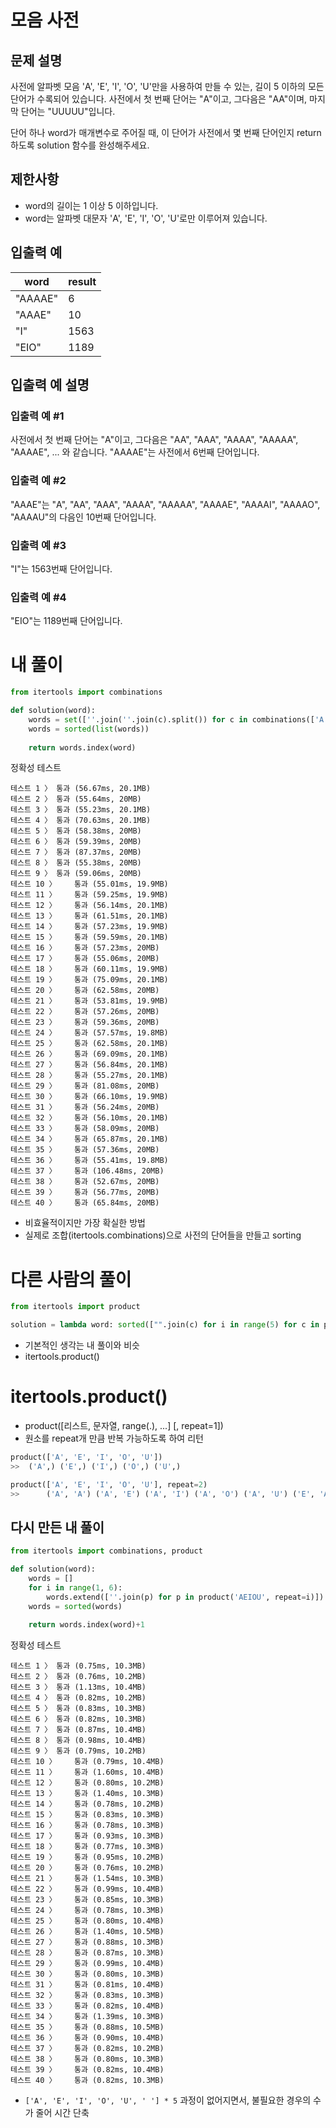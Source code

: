 # 모음 사전

## 문제 설명
사전에 알파벳 모음 'A', 'E', 'I', 'O', 'U'만을 사용하여 만들 수 있는, 길이 5 이하의 모든 단어가 수록되어 있습니다. 사전에서 첫 번째 단어는 "A"이고, 그다음은 "AA"이며, 마지막 단어는 "UUUUU"입니다.

단어 하나 word가 매개변수로 주어질 때, 이 단어가 사전에서 몇 번째 단어인지 return 하도록 solution 함수를 완성해주세요.

## 제한사항
- word의 길이는 1 이상 5 이하입니다.
- word는 알파벳 대문자 'A', 'E', 'I', 'O', 'U'로만 이루어져 있습니다.

## 입출력 예
|word|result|
|-|-|
|"AAAAE"|6|
|"AAAE"|10|
|"I"|1563|
|"EIO"|1189|

## 입출력 예 설명
### 입출력 예 #1

사전에서 첫 번째 단어는 "A"이고, 그다음은 "AA", "AAA", "AAAA", "AAAAA", "AAAAE", ... 와 같습니다. "AAAAE"는 사전에서 6번째 단어입니다.

### 입출력 예 #2

"AAAE"는 "A", "AA", "AAA", "AAAA", "AAAAA", "AAAAE", "AAAAI", "AAAAO", "AAAAU"의 다음인 10번째 단어입니다.

### 입출력 예 #3

"I"는 1563번째 단어입니다.

### 입출력 예 #4

"EIO"는 1189번째 단어입니다.

# 내 풀이
```python
from itertools import combinations

def solution(word):
    words = set([''.join(''.join(c).split()) for c in combinations(['A', 'E', 'I', 'O', 'U', ' ']*5, 5)])
    words = sorted(list(words))
    
    return words.index(word)
```
정확성  테스트
```
테스트 1 〉	통과 (56.67ms, 20.1MB)
테스트 2 〉	통과 (55.64ms, 20MB)
테스트 3 〉	통과 (55.23ms, 20.1MB)
테스트 4 〉	통과 (70.63ms, 20.1MB)
테스트 5 〉	통과 (58.38ms, 20MB)
테스트 6 〉	통과 (59.39ms, 20MB)
테스트 7 〉	통과 (87.37ms, 20MB)
테스트 8 〉	통과 (55.38ms, 20MB)
테스트 9 〉	통과 (59.06ms, 20MB)
테스트 10 〉	통과 (55.01ms, 19.9MB)
테스트 11 〉	통과 (59.25ms, 19.9MB)
테스트 12 〉	통과 (56.14ms, 20.1MB)
테스트 13 〉	통과 (61.51ms, 20.1MB)
테스트 14 〉	통과 (57.23ms, 19.9MB)
테스트 15 〉	통과 (59.59ms, 20.1MB)
테스트 16 〉	통과 (57.23ms, 20MB)
테스트 17 〉	통과 (55.06ms, 20MB)
테스트 18 〉	통과 (60.11ms, 19.9MB)
테스트 19 〉	통과 (75.09ms, 20.1MB)
테스트 20 〉	통과 (62.58ms, 20MB)
테스트 21 〉	통과 (53.81ms, 19.9MB)
테스트 22 〉	통과 (57.26ms, 20MB)
테스트 23 〉	통과 (59.36ms, 20MB)
테스트 24 〉	통과 (57.57ms, 19.8MB)
테스트 25 〉	통과 (62.58ms, 20.1MB)
테스트 26 〉	통과 (69.09ms, 20.1MB)
테스트 27 〉	통과 (56.84ms, 20.1MB)
테스트 28 〉	통과 (55.27ms, 20.1MB)
테스트 29 〉	통과 (81.08ms, 20MB)
테스트 30 〉	통과 (66.10ms, 19.9MB)
테스트 31 〉	통과 (56.24ms, 20MB)
테스트 32 〉	통과 (56.10ms, 20.1MB)
테스트 33 〉	통과 (58.09ms, 20MB)
테스트 34 〉	통과 (65.87ms, 20.1MB)
테스트 35 〉	통과 (57.36ms, 20MB)
테스트 36 〉	통과 (55.41ms, 19.8MB)
테스트 37 〉	통과 (106.48ms, 20MB)
테스트 38 〉	통과 (52.67ms, 20MB)
테스트 39 〉	통과 (56.77ms, 20MB)
테스트 40 〉	통과 (65.84ms, 20MB)
```
- 비효율적이지만 가장 확실한 방법
- 실제로 조합(itertools.combinations)으로 사전의 단어들을 만들고 sorting

# 다른 사람의 풀이
```python
from itertools import product

solution = lambda word: sorted(["".join(c) for i in range(5) for c in product("AEIOU", repeat=i+1)]).index(word) + 1
```
- 기본적인 생각는 내 풀이와 비슷
- itertools.product()

# itertools.product()
- product([리스트, 문자열, range(.), ...] [, repeat=1])
- 원소를 repeat개 만큼 반복 가능하도록 하여 리턴

```python
product(['A', 'E', 'I', 'O', 'U'])
>> 	('A',) ('E',) ('I',) ('O',) ('U',)

product(['A', 'E', 'I', 'O', 'U'], repeat=2)
>>  	('A', 'A') ('A', 'E') ('A', 'I') ('A', 'O') ('A', 'U') ('E', 'A') ('E', 'E') ('E', 'I') ('E', 'O') ('E', 'U') ('I', 'A') ...
```
## 다시 만든 내 풀이
```python
from itertools import combinations, product

def solution(word):
    words = []
    for i in range(1, 6):
        words.extend([''.join(p) for p in product('AEIOU', repeat=i)])
    words = sorted(words)
    
    return words.index(word)+1
```
정확성  테스트
```
테스트 1 〉	통과 (0.75ms, 10.3MB)
테스트 2 〉	통과 (0.76ms, 10.2MB)
테스트 3 〉	통과 (1.13ms, 10.4MB)
테스트 4 〉	통과 (0.82ms, 10.2MB)
테스트 5 〉	통과 (0.83ms, 10.3MB)
테스트 6 〉	통과 (0.82ms, 10.3MB)
테스트 7 〉	통과 (0.87ms, 10.4MB)
테스트 8 〉	통과 (0.98ms, 10.4MB)
테스트 9 〉	통과 (0.79ms, 10.2MB)
테스트 10 〉	통과 (0.79ms, 10.4MB)
테스트 11 〉	통과 (1.60ms, 10.4MB)
테스트 12 〉	통과 (0.80ms, 10.2MB)
테스트 13 〉	통과 (1.40ms, 10.3MB)
테스트 14 〉	통과 (0.78ms, 10.2MB)
테스트 15 〉	통과 (0.83ms, 10.3MB)
테스트 16 〉	통과 (0.78ms, 10.3MB)
테스트 17 〉	통과 (0.93ms, 10.3MB)
테스트 18 〉	통과 (0.77ms, 10.3MB)
테스트 19 〉	통과 (0.95ms, 10.2MB)
테스트 20 〉	통과 (0.76ms, 10.2MB)
테스트 21 〉	통과 (1.54ms, 10.3MB)
테스트 22 〉	통과 (0.99ms, 10.4MB)
테스트 23 〉	통과 (0.85ms, 10.3MB)
테스트 24 〉	통과 (0.78ms, 10.3MB)
테스트 25 〉	통과 (0.80ms, 10.4MB)
테스트 26 〉	통과 (1.40ms, 10.5MB)
테스트 27 〉	통과 (0.88ms, 10.3MB)
테스트 28 〉	통과 (0.87ms, 10.3MB)
테스트 29 〉	통과 (0.99ms, 10.4MB)
테스트 30 〉	통과 (0.80ms, 10.3MB)
테스트 31 〉	통과 (0.81ms, 10.4MB)
테스트 32 〉	통과 (0.83ms, 10.3MB)
테스트 33 〉	통과 (0.82ms, 10.4MB)
테스트 34 〉	통과 (1.39ms, 10.3MB)
테스트 35 〉	통과 (0.88ms, 10.5MB)
테스트 36 〉	통과 (0.90ms, 10.4MB)
테스트 37 〉	통과 (0.82ms, 10.2MB)
테스트 38 〉	통과 (0.80ms, 10.3MB)
테스트 39 〉	통과 (0.82ms, 10.4MB)
테스트 40 〉	통과 (0.82ms, 10.3MB)
```
- `['A', 'E', 'I', 'O', 'U', ' '] * 5` 과정이 없어지면서, 불필요한 경우의 수가 줄어 시간 단축
